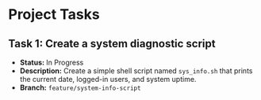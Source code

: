 # Project Tasks

## Task 1: Create a system diagnostic script
- **Status:** In Progress
- **Description:** Create a simple shell script named `sys_info.sh` that prints the current date, logged-in users, and system uptime.
- **Branch:** `feature/system-info-script`
